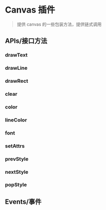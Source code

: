 # Canvas 插件

> 提供 canvas 的一些包装方法，提供链式调用

## APIs/接口方法

### drawText

### drawLine

### drawRect

### clear

### color

### lineColor

### font

### setAttrs

### prevStyle

### nextStyle

### popStyle

## Events/事件
